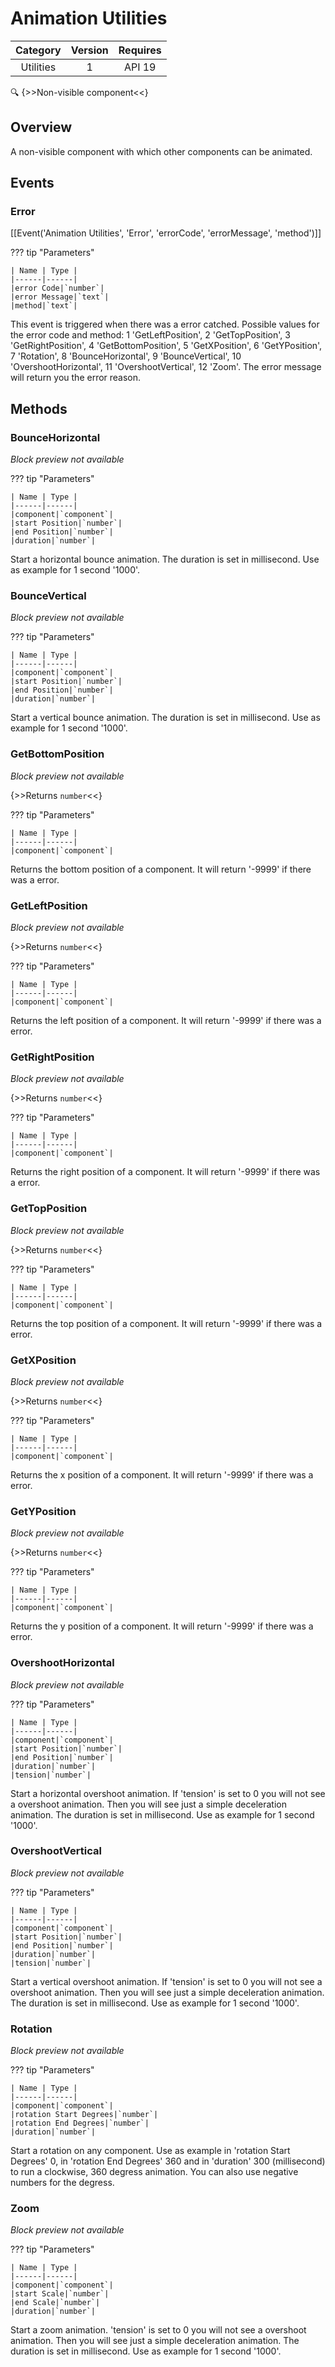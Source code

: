 # Animation Utilities

| Category | Version | Requires |
|:--------:|:-------:|:--------:|
|Utilities|1|API 19 | Android 4.4 - 4.4.4 KitKat|

:mag: {>>Non-visible component<<}

## Overview

A non-visible component with which other components can be animated.

## Events

### Error

[[Event('Animation Utilities', 'Error', 'errorCode', 'errorMessage', 'method')]]

??? tip "Parameters"

    | Name | Type |
    |------|------|
    |error Code|`number`|
    |error Message|`text`|
    |method|`text`|


This event is triggered when there was a error catched. Possible values for the error code and method: 1 'GetLeftPosition', 2 'GetTopPosition', 3 'GetRightPosition', 4 'GetBottomPosition', 5 'GetXPosition', 6 'GetYPosition', 7 'Rotation', 8 'BounceHorizontal', 9 'BounceVertical', 10 'OvershootHorizontal', 11 'OvershootVertical', 12 'Zoom'. The error message will return you the error reason.

## Methods

### BounceHorizontal

_Block preview not available_

??? tip "Parameters"

    | Name | Type |
    |------|------|
    |component|`component`|
    |start Position|`number`|
    |end Position|`number`|
    |duration|`number`|


Start a horizontal bounce animation. The duration is set in millisecond. Use as example for 1 second '1000'.

### BounceVertical

_Block preview not available_

??? tip "Parameters"

    | Name | Type |
    |------|------|
    |component|`component`|
    |start Position|`number`|
    |end Position|`number`|
    |duration|`number`|


Start a vertical bounce animation. The duration is set in millisecond. Use as example for 1 second '1000'.

### GetBottomPosition

_Block preview not available_

{>>Returns `number`<<}

??? tip "Parameters"

    | Name | Type |
    |------|------|
    |component|`component`|


Returns the bottom position of a component. It will return '-9999' if there was a error.

### GetLeftPosition

_Block preview not available_

{>>Returns `number`<<}

??? tip "Parameters"

    | Name | Type |
    |------|------|
    |component|`component`|


Returns the left position of a component. It will return '-9999' if there was a error.

### GetRightPosition

_Block preview not available_

{>>Returns `number`<<}

??? tip "Parameters"

    | Name | Type |
    |------|------|
    |component|`component`|


Returns the right position of a component. It will return '-9999' if there was a error.

### GetTopPosition

_Block preview not available_

{>>Returns `number`<<}

??? tip "Parameters"

    | Name | Type |
    |------|------|
    |component|`component`|


Returns the top position of a component. It will return '-9999' if there was a error.

### GetXPosition

_Block preview not available_

{>>Returns `number`<<}

??? tip "Parameters"

    | Name | Type |
    |------|------|
    |component|`component`|


Returns the x position of a component. It will return '-9999' if there was a error.

### GetYPosition

_Block preview not available_

{>>Returns `number`<<}

??? tip "Parameters"

    | Name | Type |
    |------|------|
    |component|`component`|


Returns the y position of a component. It will return '-9999' if there was a error.

### OvershootHorizontal

_Block preview not available_

??? tip "Parameters"

    | Name | Type |
    |------|------|
    |component|`component`|
    |start Position|`number`|
    |end Position|`number`|
    |duration|`number`|
    |tension|`number`|


Start a horizontal overshoot animation. If 'tension' is set to 0 you will not see a overshoot animation. Then you will see just a simple deceleration animation. The duration is set in millisecond. Use as example for 1 second '1000'.

### OvershootVertical

_Block preview not available_

??? tip "Parameters"

    | Name | Type |
    |------|------|
    |component|`component`|
    |start Position|`number`|
    |end Position|`number`|
    |duration|`number`|
    |tension|`number`|


Start a vertical overshoot animation. If 'tension' is set to 0 you will not see a overshoot animation. Then you will see just a simple deceleration animation. The duration is set in millisecond. Use as example for 1 second '1000'.

### Rotation

_Block preview not available_

??? tip "Parameters"

    | Name | Type |
    |------|------|
    |component|`component`|
    |rotation Start Degrees|`number`|
    |rotation End Degrees|`number`|
    |duration|`number`|


Start a rotation on any component. Use as example in 'rotation Start Degrees' 0, in 'rotation End Degrees' 360 and in 'duration' 300 (millisecond) to run a clockwise, 360 degress animation. You can also use negative numbers for the degress.

### Zoom

_Block preview not available_

??? tip "Parameters"

    | Name | Type |
    |------|------|
    |component|`component`|
    |start Scale|`number`|
    |end Scale|`number`|
    |duration|`number`|


Start a zoom animation. 'tension' is set to 0 you will not see a overshoot animation. Then you will see just a simple deceleration animation. The duration is set in millisecond. Use as example for 1 second '1000'.